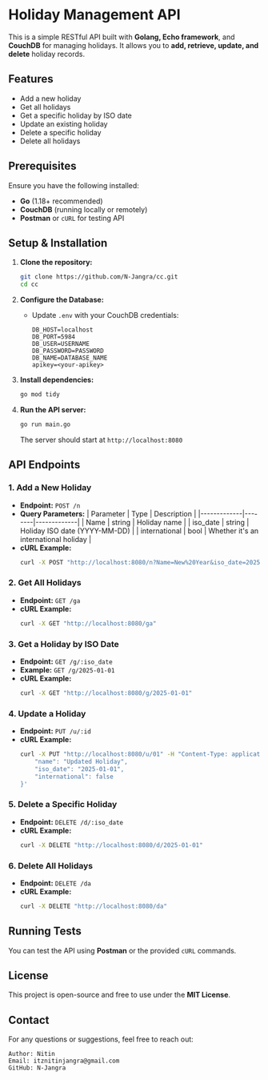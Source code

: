 # Holiday Management API

This is a simple RESTful API built with **Golang, Echo framework**, and **CouchDB** for managing holidays. It allows you to **add, retrieve, update, and delete** holiday records.

## Features
- Add a new holiday
- Get all holidays
- Get a specific holiday by ISO date
- Update an existing holiday
- Delete a specific holiday
- Delete all holidays

## Prerequisites

Ensure you have the following installed:
- **Go** (1.18+ recommended)
- **CouchDB** (running locally or remotely)
- **Postman** or `cURL` for testing API

## Setup & Installation

1. **Clone the repository:**
   ```sh
   git clone https://github.com/N-Jangra/cc.git
   cd cc
   ```

2. **Configure the Database:**
   - Update `.env` with your CouchDB credentials:
     ```env
     DB_HOST=localhost
     DB_PORT=5984
     DB_USER=USERNAME
     DB_PASSWORD=PASSWORD
     DB_NAME=DATABASE_NAME
     apikey=<your-apikey>
     ```

3. **Install dependencies:**
   ```sh
   go mod tidy
   ```

4. **Run the API server:**
   ```sh
   go run main.go
   ```
   The server should start at `http://localhost:8080`

## API Endpoints

### **1. Add a New Holiday**
- **Endpoint:** `POST /n`
- **Query Parameters:**
  | Parameter    | Type   | Description |
  |-------------|--------|-------------|
  | Name        | string | Holiday name |
  | iso_date    | string | Holiday ISO date (YYYY-MM-DD) |
  | international | bool | Whether it's an international holiday |
- **cURL Example:**
  ```sh
  curl -X POST "http://localhost:8080/n?Name=New%20Year&iso_date=2025-01-01&international=true"
  ```

### **2. Get All Holidays**
- **Endpoint:** `GET /ga`
- **cURL Example:**
  ```sh
  curl -X GET "http://localhost:8080/ga"
  ```

### **3. Get a Holiday by ISO Date**
- **Endpoint:** `GET /g/:iso_date`
- **Example:** `GET /g/2025-01-01`
- **cURL Example:**
  ```sh
  curl -X GET "http://localhost:8080/g/2025-01-01"
  ```

### **4. Update a Holiday**
- **Endpoint:** `PUT /u/:id`
- **cURL Example:**
  ```sh
  curl -X PUT "http://localhost:8080/u/01" -H "Content-Type: application/json" -d '{
      "name": "Updated Holiday",
      "iso_date": "2025-01-01",
      "international": false
  }'
  ```

### **5. Delete a Specific Holiday**
- **Endpoint:** `DELETE /d/:iso_date`
- **cURL Example:**
  ```sh
  curl -X DELETE "http://localhost:8080/d/2025-01-01"
  ```

### **6. Delete All Holidays**
- **Endpoint:** `DELETE /da`
- **cURL Example:**
  ```sh
  curl -X DELETE "http://localhost:8080/da"
  ```

## Running Tests
You can test the API using **Postman** or the provided `cURL` commands.

## License
This project is open-source and free to use under the **MIT License**.

## Contact 

For any questions or suggestions, feel free to reach out:

    Author: Nitin
    Email: itznitinjangra@gmail.com
    GitHub: N-Jangra


